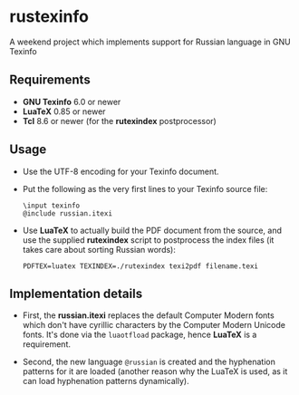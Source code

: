# rustexinfo

A weekend project which implements support for Russian language in GNU Texinfo

## Requirements

* **GNU Texinfo** 6.0 or newer
* **LuaTeX** 0.85 or newer
* **Tcl** 8.6 or newer (for the **rutexindex** postprocessor)

## Usage

* Use the UTF-8 encoding for your Texinfo document.

* Put the following as the very first lines to your Texinfo
  source file:

      \input texinfo
      @include russian.itexi

* Use **LuaTeX** to actually build the PDF document from the source, and use
  the supplied **rutexindex** script to postprocess the index files (it takes
  care about sorting Russian words):

      PDFTEX=luatex TEXINDEX=./rutexindex texi2pdf filename.texi

## Implementation details

* First, the **russian.itexi** replaces the default Computer Modern fonts
  which don't have cyrillic characters by the Computer Modern Unicode fonts.
  It's done via the `luaotfload` package, hence **LuaTeX** is a requirement.

* Second, the new language `@russian` is created and the hyphenation patterns
  for it are loaded (another reason why the LuaTeX is used, as it can load
  hyphenation patterns dynamically).
